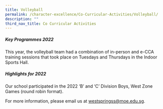 ```yaml
---
title: Volleyball
permalink: /character-excellence/Co-Curricular-Activities/Volleyball/
description: ""
third_nav_title: Co Curricular Activities
---
```

##### Key Programmes 2022

This year, the volleyball team had a combination of in-person and e-CCA training sessions that took place on Tuesdays and Thursdays in the Indoor Sports Hall. 

##### Highlights for 2022

Our school participated in the 2022 ‘B’ and ‘C’ Division Boys, West Zone Games (round robin 
format).

For more information, please email us at [westspringss@moe.edu.sg](http://westspringss.moe.edu.sg/).


